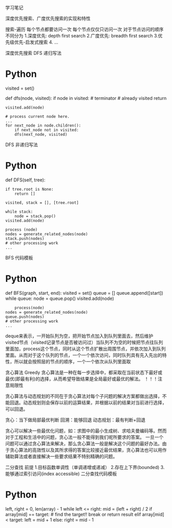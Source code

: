 学习笔记

深度优先搜索、广度优先搜索的实现和特性

搜索-遍历
每个节点都要访问一次
每个节点仅仅只访问一次
对于节点访问的顺序不同分为 1.深度优先: depth first search
                           2.广度优先: breadth first search
                           3.优先级优先-启发式搜索
			   4. ...
                           

深度优先搜索
DFS 递归写法

# Python

visited = set()

def dfs(node, visited):
    if node in visited: # terminator
    	# already visited
    	return
    
    visited.add(node)
    
    # process current node here.
    ...
    for next_node in node.children():
        if next_node not in visited:
	    dfs(next_node, visited)


DFS 非递归写法
# Python
def DFS(self, tree):

    if tree.root is None:
        return []

    visited, stack = [], [tree.root]
    
    while stack:
        node = stack.pop()
	visited.add(node)
	
	process (node)
	nodes = generate_related_nodes(node)
	stack.push(nodes)
    # other processing work
    ...

BFS 代码模板
# Python
def BFS(graph, start, end):
    visited = set()
    queue = []
    queue.append([start])
    while queue:
	node = queue.pop()
	visited.add(node)

        process(node)
	nodes = generate_related_nodes(node)
	queue.push(nodes)
    # other processing work
    ...

deque来表示，一开始队列为空，把开始节点加入到队列里面去，然后维护visited节点（visited记录节点是否被访问过）当队列不为空的时候把节点往队列里面加，process这个节点，同时从这个节点扩散出周围节点，并依次加入到队列里面。从而对于这个队列的节点，一个一个依次访问，同时队列具有先入先出的特性，所以就会按照层的节点的顺序，一个一个依次从队列里面取

贪心算法 Greedy
贪心算法是一种在每一步选择中，都采取在当前状态下最好或最优(即最有利)的选择，从而希望导致结果是全局最好或最优的解法。
！！！注意局限性
	
贪心算法与动态规划的不同在于贪心算法对每个子问题的解决方案都做出选择，不能回退。动态规划则会保存以前的运算结果，并根据以前的结果对当前进行选择，可以回退。

贪心：当下做局部最优判断
回溯：能够回退
动态规划：最有判断+回退


贪心可以解决一些最优化问题，如：求图中的最小生成树、求哈夫曼编码等。然而对于工程和生活中的问题，贪心法一般不能得到我们呢所要求的答案。
一旦一个问题可以通过贪心算法来解决，那么贪心算法一般是解决这个问题的最好办法。由于贪心算法的高效性以及其所求得的答案比较接近最优结果，贪心算法也可以用作辅助算法或者直接解决一些要求结果不特别精确的问题。

二分查找
前提 1.目标函数单调性（单调递增或递减）
     2.存在上下界(bounded)
     3.能够通过索引访问(index accessible)
二分查找代码模板
# Python
left, right = 0, len(array) - 1
while left <= right:
      mid = (left + right) / 2
      if array[mid] == target:
            # find the target!!
	    break or return result
      elif array[mid] < target:
	    left = mid + 1
      else:
	    right = mid - 1


